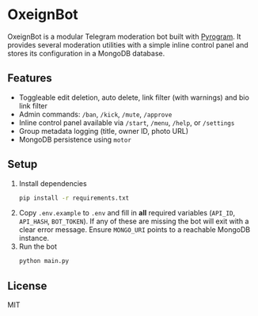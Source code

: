 # OxeignBot

OxeignBot is a modular Telegram moderation bot built with [Pyrogram](https://docs.pyrogram.org/). It provides several moderation utilities with a simple inline control panel and stores its configuration in a MongoDB database.

## Features

- Toggleable edit deletion, auto delete, link filter (with warnings) and bio link filter
- Admin commands: `/ban`, `/kick`, `/mute`, `/approve`
- Inline control panel available via `/start`, `/menu`, `/help`, or `/settings`
- Group metadata logging (title, owner ID, photo URL)
- MongoDB persistence using `motor`

## Setup

1. Install dependencies
   ```bash
   pip install -r requirements.txt
   ```
2. Copy `.env.example` to `.env` and fill in **all** required variables (`API_ID`,
   `API_HASH`, `BOT_TOKEN`). If any of these are missing the bot will exit with a
   clear error message. Ensure `MONGO_URI` points to a reachable MongoDB
   instance.
3. Run the bot
   ```bash
   python main.py
   ```

## License

MIT
